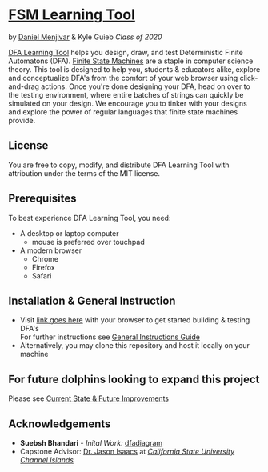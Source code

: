 # [FSM Learning Tool](https://danielmenjivar.cikeys.com)

by [Daniel Menjivar](https://danmenjivar.com) & Kyle Guieb *Class of 2020* 

[DFA Learning Tool](linkhereplease) helps you design, draw, and test Deterministic Finite Automatons (DFA). [Finite State Machines](https://brilliant.org/wiki/finite-state-machines/) are a staple in computer science theory. This tool is designed to help you, students & educators alike, explore and conceptualize DFA's from the comfort of your web browser using click-and-drag actions. Once you're done designing your DFA, head on over to the testing environment, where entire batches of strings can quickly be simulated on your design. We encourage you to tinker with your designs and explore the power of regular languages that finite state machines provide. 

## License
You are free to copy, modify, and distribute DFA Learning Tool with attribution under the terms of the MIT license.

## Prerequisites 
To best experience DFA Learning Tool, you need:
- A desktop or laptop computer
    - mouse is preferred over touchpad
- A modern browser
    - Chrome
    - Firefox
    - Safari

## Installation & General Instruction
- Visit [link goes here]() with your browser to get started building & testing DFA's  
For further instructions see [General Instructions Guide](/HOWTO.md)
- Alternatively, you may clone this repository and host it locally on your machine

## For future dolphins looking to expand this project
Please see [Current State & Future Improvements](improve.md)

## Acknowledgements
* **Suebsh Bhandari** - *Inital Work:* [dfadiagram](https://dfadiagram.herokuapp.com)  
* Capstone Advisor: [Dr. Jason Isaacs](http://isaacs.cs.csuci.edu/index.html) at [*California State University Channel Islands*](https://www.csuci.edu)  


